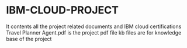 # IBM-CLOUD-PROJECT
It contents all the project related documents and IBM cloud certifications
Travel Planner Agent.pdf is the project pdf file 
kb files are for knowledge base of the project 
